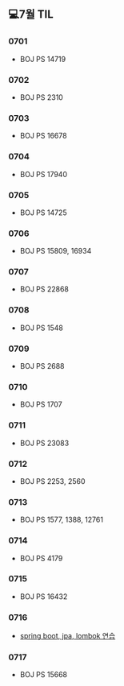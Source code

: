 ## 💻7월 TIL

### 0701
* BOJ PS 14719

### 0702
* BOJ PS 2310

### 0703
* BOJ PS 16678

### 0704
* BOJ PS 17940

### 0705
* BOJ PS 14725

### 0706
* BOJ PS 15809, 16934

### 0707
* BOJ PS 22868

### 0708
* BOJ PS 1548

### 0709
* BOJ PS 2688

### 0710
* BOJ PS 1707

### 0711
* BOJ PS 23083

### 0712
* BOJ PS 2253, 2560

### 0713
* BOJ PS 1577, 1388, 12761

### 0714
* BOJ PS 4179

### 0715
* BOJ PS 16432

### 0716
* [spring boot, jpa, lombok 연습](./springstudy/)

### 0717
* BOJ PS 15668